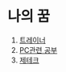   <body>
<h1>나의 꿈</h1>
<ol>
  <li><a href="1.html">트레이너</a></li>
  <li><a href="2.html">PC관련 공부</a></li>
  <li><a href="3.html">제테크</a></li>
</ol>

</body>
